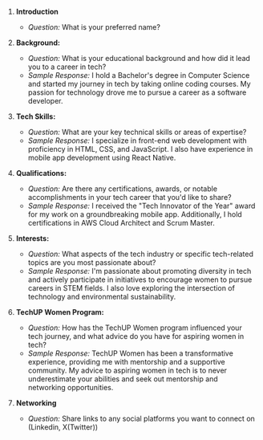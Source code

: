 1. **Introduction**
   - *Question:* What is your preferred name?
   
2. **Background:**
   - *Question:* What is your educational background and how did it lead you to a career in tech?
   - *Sample Response:* I hold a Bachelor's degree in Computer Science and started my journey in tech by taking online coding courses. My passion for technology drove me to pursue a career as a software developer.

3. **Tech Skills:**
   - *Question:* What are your key technical skills or areas of expertise?
   - *Sample Response:* I specialize in front-end web development with proficiency in HTML, CSS, and JavaScript. I also have experience in mobile app development using React Native.

4. **Qualifications:**
   - *Question:* Are there any certifications, awards, or notable accomplishments in your tech career that you'd like to share?
   - *Sample Response:* I received the "Tech Innovator of the Year" award for my work on a groundbreaking mobile app. Additionally, I hold certifications in AWS Cloud Architect and Scrum Master.

5. **Interests:**
   - *Question:* What aspects of the tech industry or specific tech-related topics are you most passionate about?
   - *Sample Response:* I'm passionate about promoting diversity in tech and actively participate in initiatives to encourage women to pursue careers in STEM fields. I also love exploring the intersection of technology and environmental sustainability.

6. **TechUP Women Program:**
   - *Question:* How has the TechUP Women program influenced your tech journey, and what advice do you have for aspiring women in tech?
   - *Sample Response:* TechUP Women has been a transformative experience, providing me with mentorship and a supportive community. My advice to aspiring women in tech is to never underestimate your abilities and seek out mentorship and networking opportunities.

7. **Networking**
   - *Question:* Share links to any social platforms you want to connect on (Linkedin, X(Twitter))
